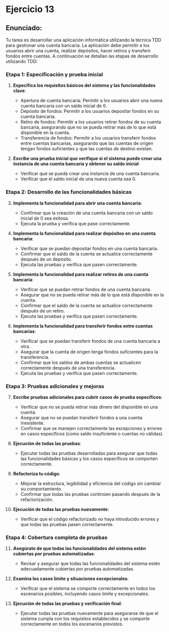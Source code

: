 # Ejercicio 13

## Enunciado:
Tu tarea es desarrollar una aplicación informática utilizando la técnica TDD para gestionar una cuenta bancaria. La aplicación debe permitir a los usuarios abrir una cuenta, realizar depósitos, hacer retiros y transferir fondos entre cuentas. A continuación se detallan las etapas de desarrollo utilizando TDD:

### Etapa 1: Especificación y prueba inicial

1. **Especifica los requisitos básicos del sistema y las funcionalidades clave**:
   - Apertura de cuenta bancaria: Permitir a los usuarios abrir una nueva cuenta bancaria con un saldo inicial de 0.
   - Depósito de fondos: Permitir a los usuarios depositar fondos en su cuenta bancaria.
   - Retiro de fondos: Permitir a los usuarios retirar fondos de su cuenta bancaria, asegurando que no se pueda retirar más de lo que está disponible en la cuenta.
   - Transferencia de fondos: Permitir a los usuarios transferir fondos entre cuentas bancarias, asegurando que las cuentas de origen tengan fondos suficientes y que las cuentas de destino existan.

2. **Escribe una prueba inicial que verifique si el sistema puede crear una instancia de una cuenta bancaria y obtener su saldo inicial**:
   - Verificar que se pueda crear una instancia de una cuenta bancaria.
   - Verificar que el saldo inicial de una nueva cuenta sea 0.

### Etapa 2: Desarrollo de las funcionalidades básicas

3. **Implementa la funcionalidad para abrir una cuenta bancaria**:
   - Confirmar que la creación de una cuenta bancaria con un saldo inicial de 0 sea exitosa.
   - Ejecuta la prueba y verifica que pase correctamente.

4. **Implementa la funcionalidad para realizar depósitos en una cuenta bancaria**:
   - Verificar que se puedan depositar fondos en una cuenta bancaria.
   - Confirmar que el saldo de la cuenta se actualice correctamente después de un depósito.
   - Ejecuta las pruebas y verifica que pasen correctamente.

5. **Implementa la funcionalidad para realizar retiros de una cuenta bancaria**:
   - Verificar que se puedan retirar fondos de una cuenta bancaria.
   - Asegurar que no se pueda retirar más de lo que está disponible en la cuenta.
   - Confirmar que el saldo de la cuenta se actualice correctamente después de un retiro.
   - Ejecuta las pruebas y verifica que pasen correctamente.

6. **Implementa la funcionalidad para transferir fondos entre cuentas bancarias**:
   - Verificar que se puedan transferir fondos de una cuenta bancaria a otra.
   - Asegurar que la cuenta de origen tenga fondos suficientes para la transferencia.
   - Confirmar que los saldos de ambas cuentas se actualicen correctamente después de una transferencia.
   - Ejecuta las pruebas y verifica que pasen correctamente.

### Etapa 3: Pruebas adicionales y mejoras

7. **Escribe pruebas adicionales para cubrir casos de prueba específicos**:
   - Verificar que no se pueda retirar más dinero del disponible en una cuenta.
   - Asegurar que no se puedan transferir fondos a una cuenta inexistente.
   - Confirmar que se manejen correctamente las excepciones y errores en casos específicos (como saldo insuficiente o cuentas no válidas).

8. **Ejecución de todas las pruebas**:
   - Ejecutar todas las pruebas desarrolladas para asegurar que todas las funcionalidades básicas y los casos específicos se comporten correctamente.

9. **Refactoriza tu código**:
   - Mejorar la estructura, legibilidad y eficiencia del código sin cambiar su comportamiento.
   - Confirmar que todas las pruebas continúen pasando después de la refactorización.

10. **Ejecución de todas las pruebas nuevamente**:
    - Verificar que el código refactorizado no haya introducido errores y que todas las pruebas pasen correctamente.

### Etapa 4: Cobertura completa de pruebas

11. **Asegúrate de que todas las funcionalidades del sistema estén cubiertas por pruebas automatizadas**:
    - Revisar y asegurar que todas las funcionalidades del sistema estén adecuadamente cubiertas por pruebas automatizadas.

12. **Examina los casos límite y situaciones excepcionales**:
    - Verificar que el sistema se comporte correctamente en todos los escenarios posibles, incluyendo casos límite y excepcionales.

13. **Ejecución de todas las pruebas y verificación final**:
    - Ejecutar todas las pruebas nuevamente para asegurarse de que el sistema cumpla con los requisitos establecidos y se comporte correctamente en todos los escenarios previstos.
